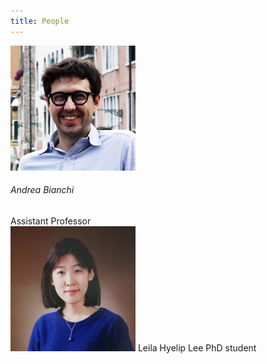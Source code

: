 ```yaml
---
title: People
---
```


<link rel="stylesheet" href="https://stackpath.bootstrapcdn.com/bootstrap/4.1.3/css/bootstrap.min.css" integrity="sha384-MCw98/SFnGE8fJT3GXwEOngsV7Zt27NXFoaoApmYm81iuXoPkFOJwJ8ERdknLPMO" crossorigin="anonymous">

<div class="container">
    <div class="row">
        <div class="col-lg-3 col-md-4 col-sm-6 text-center">
            <div class="service-box">
                <img src="/images/people/andrea_bianchi.jpg" alt="Andrea Bianchi" class="rounded-circle">
                <div class="people_name">
                    <h6>Andrea Bianchi</h6>
                </div>
                <h8 class="text-muted">Assistant Professor</h8>
                <div class="people_links">
                    <a href="http://alsoplantsfly.com/"><i class="fa fa-home  hotpink sr-icons" aria-hidden="true"></i></a>
                    <a href="https://www.linkedin.com/in/andrea-bianchi-87656b6"><i class="fab fa-linkedin-in" aria-hidden="true"></i></a>
                    <a href="https://scholar.google.co.kr/citations?user=wVDtZB0AAAAJ&hl=en"><i class="fa fa-graduation-cap hotpink sr-icons" aria-hidden="true"></i></a>
                    <a href="mailto:andrea@kaist.ac.kr"><i class="fa fa-envelope  hotpink sr-icons"></i></a>
                </div>
            </div>
        </div>
        <div class="col-lg-3 col-md-4 col-sm-6 text-center">
            <div class="service-box">
                <img src="/images/people/hyelip_lee.jpg" alt="Hyelip Lee" class="img-circle">
                <h7>Leila Hyelip Lee</h7>
                <h8 class="text-muted">PhD student</h8>
                <div class="people_links">
                    <a href="http://www.hyelip.com/"><i class="fa fa-home  hotpink sr-icons" aria-hidden="true"></i></a>
                    <a href="mailto:hyelip.lee@kaist.ac.kr"><i class="fa fa-envelope  hotpink sr-icons"></i></a>
                </div>
            </div>
        </div>
        <!--
        <div class="col-lg-3 col-md-4 col-sm-6 text-center people">
            <div class="service-box">
                <img src="/images/people/yoonji_kim.jpg" alt="Yoonji Kim" class="img-circle">
                <h3>Yoonji Kim</h3>
                <p class="text-muted">PhD student</p>
                <a href="http://www.linkedin.com/in/yoonji-kim"><i class="fa fa-2x fa-linkedin-square  hotpink sr-icons" aria-hidden="true"></i></a>
                <a href="mailto:yoonji@kaist.ac.kr"><i class="fa fa-2x fa-envelope  hotpink sr-icons"></i></a>
            </div>
        </div>
        <div class="col-lg-3 col-md-4 col-sm-6 text-center people">
            <div class="service-box">
                <img src="/images/people/seungwoo_je.jpg" alt="Seungwoo Je" class="img-circle">
                <h3>Seungwoo Je</h3>
                <p class="text-muted">PhD student</p>
                <a href="http://www.seungwooje.com"><i class="fa fa-2x fa-home  hotpink sr-icons" aria-hidden="true"></i></a>
                <a href="mailto:jeboungho@gmail.com"><i class="fa fa-2x fa-envelope  hotpink sr-icons"></i></a>
            </div>
        </div>
        <div class="col-lg-3 col-md-4 col-sm-6 text-center people">
            <div class="service-box">
                <img src="/images/people/okyu_choi.jpg" alt="Okyu Choi" class="img-circle">
                <h3>Okyu Choi</h3>
                <p class="text-muted">Master student</p>
                <a href="http://59.890m.com/"><i class="fa fa-2x fa-home  hotpink sr-icons" aria-hidden="true"></i></a>
                <a href="https://linkedin.com/in/okyu-choi-692324a6"><i class="fa fa-2x fa-linkedin-square  hotpink sr-icons" aria-hidden="true"></i></a>
                <a href="mailto:okyu59@kaist.ac.kr"><i class="fa fa-2x fa-envelope  hotpink sr-icons"></i></a>
            </div>
        </div>
        <div class="col-lg-3 col-md-4 col-sm-6 text-center people">
            <div class="service-box">
                <img src="/images/people/minkyeong _lee.jpg" alt="Minkyeong Lee" class="img-circle">
                <h3>Minkyeong Lee</h3>
                <p class="text-muted">Master student</p>
                <a href="mailto:minkyeong.lee@gmail.com"><i class="fa fa-2x fa-envelope  hotpink sr-icons"></i></a>
            </div>
        </div>      
        <div class="col-lg-3 col-md-4 col-sm-6 text-center people">
            <div class="service-box">
                <img src="/images/people/youngkyung_choi.jpg" alt="Youngkyung Choi" class="img-circle">
                <h3>Youngkyung Choi</h3>
                <p class="text-muted">Master student</p>
                <a href="mailto:youngkyung.che@gmail.com">
                    <i class="fa fa-2x fa-envelope  hotpink sr-icons"></i>
                </a>
            </div>
        </div>
        <div class="col-lg-3 col-md-4 col-sm-6 text-center people">
            <div class="service-box">
                <img src="/images/people/myungjin_kim.jpg" alt="Myung Jin Kim" class="img-circle">
                <h3>Myung Jin Kim</h3>
                <p class="text-muted">Undergrad Intern</p>
                <a href="https://www.instagram.com/3dkmj/"><i class="fa fa-2x fa-instagram  hotpink sr-icons" aria-hidden="true"></i></a>
                <a href="mailto:davidkim9404@kaist.ac.kr"><i class="fa fa-2x fa-envelope  hotpink sr-icons"></i></a>
            </div>
        </div> -->

        
</div>
